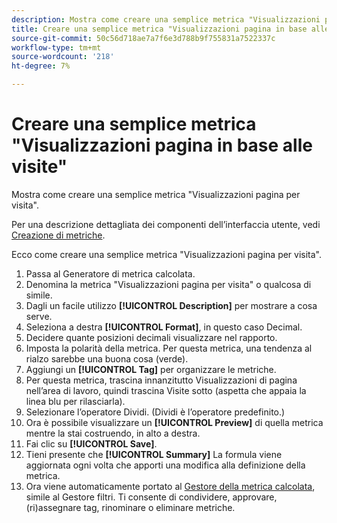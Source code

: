 ```yaml
---
description: Mostra come creare una semplice metrica "Visualizzazioni pagina per visita".
title: Creare una semplice metrica "Visualizzazioni pagina in base alle visite"
source-git-commit: 50c56d718ae7a7f6e3d788b9f755831a7522337c
workflow-type: tm+mt
source-wordcount: '218'
ht-degree: 7%

---
```


# Creare una semplice metrica &quot;Visualizzazioni pagina in base alle visite&quot;

Mostra come creare una semplice metrica &quot;Visualizzazioni pagina per visita&quot;.

Per una descrizione dettagliata dei componenti dell’interfaccia utente, vedi [Creazione di metriche](/help/components/calc-metrics/cm-workflow/cm-build-metrics.md).

Ecco come creare una semplice metrica &quot;Visualizzazioni pagina per visita&quot;.

1. Passa al Generatore di metrica calcolata.
1. Denomina la metrica &quot;Visualizzazioni pagina per visita&quot; o qualcosa di simile.
1. Dagli un facile utilizzo **[!UICONTROL Description]** per mostrare a cosa serve.
1. Seleziona a destra **[!UICONTROL Format]**, in questo caso Decimal.
1. Decidere quante posizioni decimali visualizzare nel rapporto.
1. Imposta la polarità della metrica. Per questa metrica, una tendenza al rialzo sarebbe una buona cosa (verde).
1. Aggiungi un **[!UICONTROL Tag]** per organizzare le metriche.
1. Per questa metrica, trascina innanzitutto Visualizzazioni di pagina nell’area di lavoro, quindi trascina Visite sotto (aspetta che appaia la linea blu per rilasciarla).
1. Selezionare l’operatore Dividi. (Dividi è l’operatore predefinito.)
1. Ora è possibile visualizzare un **[!UICONTROL Preview]** di quella metrica mentre la stai costruendo, in alto a destra.
1. Fai clic su **[!UICONTROL Save]**.
1. Tieni presente che **[!UICONTROL Summary]** La formula viene aggiornata ogni volta che apporti una modifica alla definizione della metrica.
1. Ora viene automaticamente portato al [Gestore della metrica calcolata](/help/components/calc-metrics/cm-workflow/cm-manager.md), simile al Gestore filtri. Ti consente di condividere, approvare, (ri)assegnare tag, rinominare o eliminare metriche.
